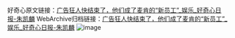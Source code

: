 好奇心原文链接：[广告狂人快结束了，他们成了麦肯的“新员工”_娱乐_好奇心日报-朱凯麟](https://www.qdaily.com/articles/9395.html)
WebArchive归档链接：[广告狂人快结束了，他们成了麦肯的“新员工”_娱乐_好奇心日报-朱凯麟](http://web.archive.org/web/20190623154217/https://www.qdaily.com/articles/9395.html)
![image](http://ww3.sinaimg.cn/large/007d5XDply1g3vf5k6ooij30u05h5e81)